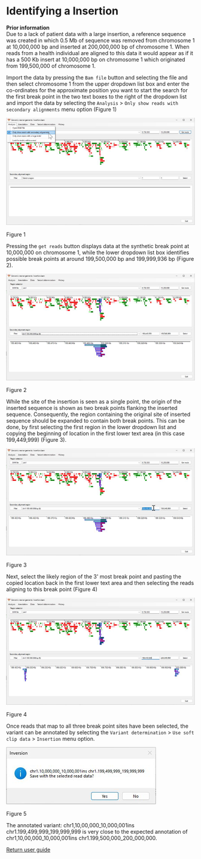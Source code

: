 # Identifying a Insertion

__Prior information__  
Due to a lack of patient data with a large insertion, a reference sequence was created in which 0.5 Mb of sequence was removed from chromosome 1 at 10,000,000 bp and inserted at 200,000,000 bp of chromosome 1. When reads from a health individual are aligned to this data it would appear as if it has a 500 Kb insert at 10,000,000 bp on chromosome 1 which originated from 199,500,000 of chromosome 1. 

Import the data by pressing the ```Bam file``` button and selecting the file and then select chromosome 1 from the upper dropdown list box and enter the co-ordinates for the approximate position you want to start the search for the first break point in the  two text boxes to the right of the dropdown list and import the data by selecting the ```Analysis``` > ```Only show reads with secondary alignments``` menu option (Figure 1)

![Figure 1](images/examples/figure1ins.jpg)

Figure 1

Pressing the ```get reads``` button displays data at the synthetic break point at 10,000,000 on chromosome 1, while the lower dropdown list box identifies possible break points at around 199,500,000 bp and 199,999,936 bp (Figure 2).   

![Figure 2](images/examples/figure2ins.jpg)

Figure 2

While the site of the insertion is seen as a single point, the origin of the inserted sequence is shown as two break points flanking the inserted sequence. Consequently, the region containing the original site of inserted sequence should be expanded to contain both break points. This can be done, by first selecting the first region in the lower dropdown list and copying the beginning of location in the first lower text area (in this case 199,449,999) (Figure 3). 

![Figure 3](images/examples/figure3ins.jpg)

Figure 3

Next, select the likely region of the 3' most break point and pasting the copied location back in the first lower text area and then selecting the reads aligning to this break point (Figure 4)

![Figure 4](images/examples/figure4ins.jpg)

Figure 4

Once reads that map to all three break point sites have been selected, the variant can be annotated by selecting the ```Variant determination``` > ```Use soft clip data``` > ```Insertion``` menu option.

![Figure 5](images/examples/figure5ins.jpg)

Figure 5

The annotated variant: chr1,10,00,000_10,000,001ins chr1.199,499,999_199,999,999 is very close to the expected annotation of chr1,10,00,000_10,000,001ins chr1.199,500,000_200_000,000. 

[Return user guide](README.md#insertion)